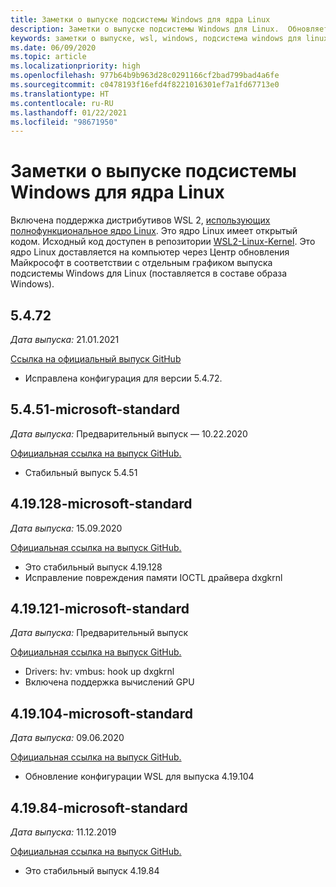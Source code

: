 ```yaml
---
title: Заметки о выпуске подсистемы Windows для ядра Linux
description: Заметки о выпуске подсистемы Windows для Linux.  Обновляется ежемесячно.
keywords: заметки о выпуске, wsl, windows, подсистема windows для linux, windowssubsystem, ubuntu, ядро
ms.date: 06/09/2020
ms.topic: article
ms.localizationpriority: high
ms.openlocfilehash: 977b64b9b963d28c0291166cf2bad799bad4a6fe
ms.sourcegitcommit: c0478193f16efd4f8221016301ef7a1fd67713e0
ms.translationtype: HT
ms.contentlocale: ru-RU
ms.lasthandoff: 01/22/2021
ms.locfileid: "98671950"
---
```

# <a name="release-notes-for-windows-subsystem-for-linux-kernel"></a>Заметки о выпуске подсистемы Windows для ядра Linux

Включена поддержка дистрибутивов WSL 2, [использующих полнофункциональное ядро Linux](https://devblogs.microsoft.com/commandline/shipping-a-linux-kernel-with-windows/). Это ядро Linux имеет открытый кодом. Исходный код доступен в репозитории [WSL2-Linux-Kernel](https://github.com/microsoft/WSL2-Linux-Kernel). Это ядро Linux доставляется на компьютер через Центр обновления Майкрософт в соответствии с отдельным графиком выпуска подсистемы Windows для Linux (поставляется в составе образа Windows).

## <a name="5472"></a>5.4.72
*Дата выпуска:* 21.01.2021

[Ссылка на официальный выпуск GitHub](https://github.com/microsoft/WSL2-Linux-Kernel/releases/tag/linux-msft-5.4.72)

* Исправлена конфигурация для версии 5.4.72.

## <a name="5451-microsoft-standard"></a>5.4.51-microsoft-standard
*Дата выпуска:* Предварительный выпуск — 10.22.2020

[Официальная ссылка на выпуск GitHub.](https://github.com/microsoft/WSL2-Linux-Kernel/releases/tag/linux-msft-5.4.51)

* Стабильный выпуск 5.4.51

## <a name="419128-microsoft-standard"></a>4.19.128-microsoft-standard
*Дата выпуска:* 15.09.2020

[Официальная ссылка на выпуск GitHub.](https://github.com/microsoft/WSL2-Linux-Kernel/releases/tag/4.19.128-microsoft-standard)

* Это стабильный выпуск 4.19.128
* Исправление повреждения памяти IOCTL драйвера dxgkrnl

## <a name="419121-microsoft-standard"></a>4.19.121-microsoft-standard
*Дата выпуска:* Предварительный выпуск

[Официальная ссылка на выпуск GitHub.](https://github.com/microsoft/WSL2-Linux-Kernel/releases/tag/4.19.121-microsoft-standard)

* Drivers: hv: vmbus: hook up dxgkrnl
* Включена поддержка вычислений GPU

## <a name="419104-microsoft-standard"></a>4.19.104-microsoft-standard
*Дата выпуска:* 09.06.2020

[Официальная ссылка на выпуск GitHub.](https://github.com/microsoft/WSL2-Linux-Kernel/releases/tag/4.19.104-microsoft-standard)

* Обновление конфигурации WSL для выпуска 4.19.104

## <a name="41984-microsoft-standard"></a>4.19.84-microsoft-standard
*Дата выпуска:* 11.12.2019

[Официальная ссылка на выпуск GitHub.](https://github.com/microsoft/WSL2-Linux-Kernel/releases/tag/4.19.84-microsoft-standard)

* Это стабильный выпуск 4.19.84


